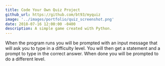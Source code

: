 ```yaml
---
title: Code Your Own Quiz Project
github_url: https://github.com/bt93/myquiz
image: '../images/portfolio/quiz_screenshot.png'
date: 2018-07-16 12:00:00 -0400
description: A simple game created with Python. 
---
```

When the program runs you will be prompted with an input message that will ask you to type in a difficulty level. You will then get a statement and a prompt to type in the correct answer. When done you will be prompted to do a different level.